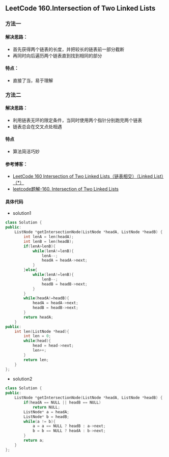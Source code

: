 ## LeetCode 160.Intersection of Two Linked Lists

### 方法一
#### 解决思路：    
* 首先获得两个链表的长度，并把较长的链表前一部分截断
* 再同时向后遍历两个链表直到找到相同的部分
#### 特点：
* 直接了当，易于理解

### 方法二
#### 解决思路：
* 利用链表无环的限定条件，当同时使用两个指针分别跑完两个链表
* 链表总会在交叉点处相遇
#### 特点
* 算法简洁巧妙
#### 参考博客：
* [LeetCode 160 Intersection of Two Linked Lists（链表相交）（Linked List）（*）](https://blog.csdn.net/NoMasp/article/details/50572819)
* [leetcode题解-160. Intersection of Two Linked Lists](https://blog.csdn.net/liuchonge/article/details/73556045)
#### 具体代码

* solution1
```c++
class Solution {
public:
    ListNode *getIntersectionNode(ListNode *headA, ListNode *headB) {
        int lenA = len(headA);
        int lenB = len(headB);
        if(lenA>lenB){
            while(lenA!=lenB){
                lenA--;
                headA = headA->next;
            }
        }else{
            while(lenA!=lenB){
                lenB--;
                headB = headB->next;
            }
        }
        while(headA!=headB){
            headA = headA->next;
            headB = headB->next;
        }
        return headA;        
    }
public:
    int len(ListNode *head){
        int len = 0;
        while(head){
            head = head->next;
            len++;
        }
        return len;
    }
};
```

* solution2
```c++
class Solution {
public:
    ListNode *getIntersectionNode(ListNode *headA, ListNode *headB) {
        if(headA == NULL || headB == NULL)
            return NULL;        
        ListNode* a = headA;
        ListNode* b = headB;        
        while(a != b){
            a = a == NULL ? headB : a->next;
            b = b == NULL ? headA : b->next;
        }
        return a;
    }
};
```
